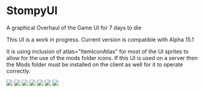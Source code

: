 # StompyUI
A graphical Overhaul of the Game UI for 7 days to die

This UI is a work in progress.
Current version is compatible with Alpha 15.1

It is using inclusion of atlas="ItemIconAtlas" for most of the UI sprites to allow for the use of the mods folder icons. If this UI is used on a server then the Mods folder must be installed on the client as well for it to operate correctly.

![](http://7days2mod.com/stompyui/StompyUI-01.jpg "")
![](http://7days2mod.com/stompyui/StompyUI-02.jpg "")
![](http://7days2mod.com/stompyui/StompyUI-03.jpg "")
![](http://7days2mod.com/stompyui/StompyUI-04.jpg "")
![](http://7days2mod.com/stompyui/StompyUI-05.jpg "")
![](http://7days2mod.com/stompyui/StompyUI-06.jpg "")
![](http://7days2mod.com/stompyui/StompyUI-07.jpg "")
